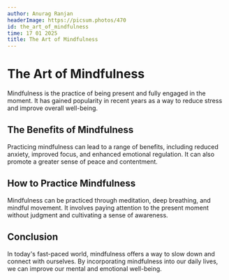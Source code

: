 ```yaml
---
author: Anurag Ranjan
headerImage: https://picsum.photos/470
id: the_art_of_mindfulness
time: 17 01 2025
title: The Art of Mindfulness
---
```


# The Art of Mindfulness

Mindfulness is the practice of being present and fully engaged in the moment. It has gained popularity in recent years as a way to reduce stress and improve overall well-being.

## The Benefits of Mindfulness

Practicing mindfulness can lead to a range of benefits, including reduced anxiety, improved focus, and enhanced emotional regulation. It can also promote a greater sense of peace and contentment.

## How to Practice Mindfulness

Mindfulness can be practiced through meditation, deep breathing, and mindful movement. It involves paying attention to the present moment without judgment and cultivating a sense of awareness.

## Conclusion

In today's fast-paced world, mindfulness offers a way to slow down and connect with ourselves. By incorporating mindfulness into our daily lives, we can improve our mental and emotional well-being.